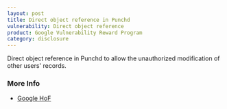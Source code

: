 ```yaml
---
layout: post
title: Direct object reference in Punchd
vulnerability: Direct object reference
product: Google Vulnerability Reward Program
category: disclosure
---
```


Direct object reference in Punchd to allow the unauthorized modification of other users' records.

### More Info

* [Google HoF](http://www.google.com/corporate/halloffame.html)
